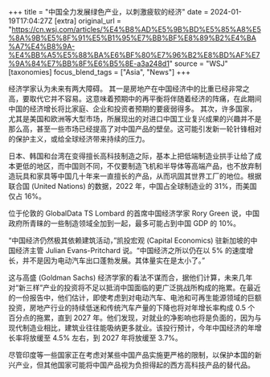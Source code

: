 +++
title = "中国全力发展绿色产业，以刺激疲软的经济"
date = 2024-01-19T17:04:27Z
[extra]
original_url = "https://cn.wsj.com/articles/%E4%B8%AD%E5%9B%BD%E5%85%A8%E5%8A%9B%E5%8F%91%E5%B1%95%E7%BB%BF%E8%89%B2%E4%BA%A7%E4%B8%9A-%E4%BB%A5%E5%88%BA%E6%BF%80%E7%96%B2%E8%BD%AF%E7%9A%84%E7%BB%8F%E6%B5%8E-a3a248d1"
source = "WSJ"
[taxonomies]
focus_blend_tags = ["Asia", "News"]
+++

经济学家认为未来有两大障碍。
其一是房地产在中国经济中的比重已经非常之高，要取代它并不容易。这意味着预期中的再平衡将伴随着经济的阵痛，在此期间中国的经济增长将比家庭、企业和投资者预期的要疲弱得多。
其次，许多国家，尤其是美国和欧洲等大型市场，所展现出的对进口中国工业复兴成果的兴趣并不是那么高，甚至一些市场已经提高了对中国产品的壁垒。这可能引发新一轮针锋相对的保护主义，或给全球经济带来持续的压力。

日本、韩国和台湾在变得擅长高科技制造之际，基本上把低端制造业拱手让给了成本更低的地区，而中国则不同，不仅要制造飞机和半导体等高端产品，也不放弃制造玩具和家具等中国几十年来一直擅长的产品，从而巩固其世界工厂的地位。根据联合国 (United Nations) 的数据，2022 年，中国占全球制造业的 31%，而美国仅占 16%。

位于伦敦的 GlobalData TS Lombard 的首席中国经济学家 Rory Green 说，中国政府所青睐的一些制造领域全加到一起，最多可能占到中国 GDP 的 10%。

“中国经济仍然极其依赖建筑活动，”凯投宏观 (Capital Economics) 驻新加坡的中国经济主管 Julian Evans-Pritchard 说。“中国经济之所以仍在以 5% 的速度增长，并不是因为电动汽车出口蓬勃发展。其体量实在是太小了。”

这与高盛 (Goldman Sachs) 经济学家的看法不谋而合，据他们计算，未来几年对“新三样”产业的投资将不足以抵消中国面临的更广泛挑战所构成的拖累。在最近的一份报告中，他们估计，即使考虑到对电动汽车、电池和可再生能源领域的巨额投资，房地产行业的持续低迷和传统汽车产量的下降也将对年增长率构成 0.5 个百分点的拖累，直到 2027 年。他们发现，对就业的净影响也将是负面的，因为与现代制造业相比，建筑业往往能吸纳更多就业。该投行预计，今年中国经济的年增长率将放缓至 4.5% 左右，到 2027 年将放缓至 3.7%。

尽管印度等一些国家正在考虑对某些中国产品实施更严格的限制，以保护本国的新兴产业，但其他国家可能将中国产品视为负担得起的西方高科技产品的替代品。
